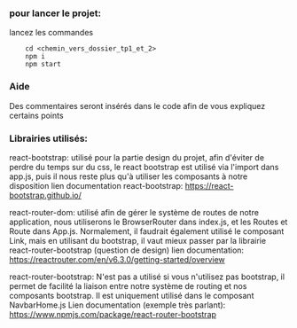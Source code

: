 ### pour lancer le projet:

lancez les commandes 

```
    cd <chemin_vers_dossier_tp1_et_2>
    npm i
    npm start
```

### Aide

Des commentaires seront insérés dans le code afin de vous expliquez certains points

### Librairies utilisés:

react-bootstrap:
    utilisé pour la partie design du projet, afin d'éviter de perdre du temps sur
    du css, le react bootstrap est utilisé via l'import dans app.js, puis il nous reste plus qu'à utiliser les composants à notre disposition
    lien documentation react-bootstrap: https://react-bootstrap.github.io/

react-router-dom:
    utilisé afin de gérer le système de routes de notre application, nous utiliserons le BrowserRouter dans index.js, et les Routes et Route dans App.js. Normalement, il faudrait également utilisé le composant Link, mais en utilisant du bootstrap, il vaut mieux passer par la librairie react-router-bootstrap (question de design)
    lien documentation: https://reactrouter.com/en/v6.3.0/getting-started/overview

react-router-bootstrap:
    N'est pas a utilisé si vous n'utilisez pas bootstrap, il permet de facilité la liaison entre notre système de routing et nos composants bootstrap. Il est uniquement utilisé dans le composant NavbarHome.js
    Lien documentation (exemple très parlant): https://www.npmjs.com/package/react-router-bootstrap

